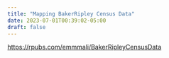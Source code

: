 ```yaml
---
title: "Mapping BakerRipley Census Data"
date: 2023-07-01T00:39:02-05:00
draft: false
---
```


https://rpubs.com/emmmali/BakerRipleyCensusData